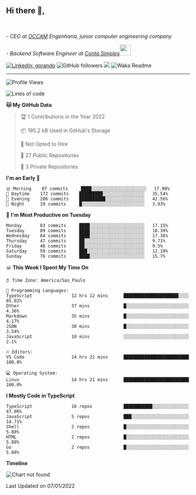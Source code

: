 <h2>Hi there  👋,</h2> </br>

<p><em>- CEO at <a href="https://occamengenharia.com/">OCCAM</a> Engenharia, junior computer engineering company
</em></p>

<p><em>- Backend Software Engineer at <a href="https://contasimples.com">Conta Simples</a><img src="https://media.giphy.com/media/WUlplcMpOCEmTGBtBW/giphy.gif" width="30"> 
</em></p>

[![Linkedin: gprando](https://img.shields.io/badge/-gprando-blue?style=flat-square&logo=Linkedin&logoColor=white&link=https://www.linkedin.com/in/gprando/)](https://www.linkedin.com/in/gprando)
![GitHub followers](https://img.shields.io/github/followers/gprando?label=Follow&style=social)
![](https://visitor-badge.glitch.me/badge?page_id=gprando.gprando)
![Waka Readme](https://github.com/gprando/gprando/workflows/Waka%20Readme/badge.svg)

---
<!--START_SECTION:waka-->
![Profile Views](http://img.shields.io/badge/Profile%20Views-0-blue)

![Lines of code](https://img.shields.io/badge/From%20Hello%20World%20I%27ve%20Written--4%20Million%20lines%20of%20code-blue)

**🐱 My GitHub Data** 

> 🏆 1 Contributions in the Year 2022
 > 
> 📦 195.2 kB Used in GitHub's Storage 
 > 
> 🚫 Not Opted to Hire
 > 
> 📜 27 Public Repositories 
 > 
> 🔑 3 Private Repositories  
 > 
**I'm an Early 🐤** 

```text
🌞 Morning    87 commits     ████░░░░░░░░░░░░░░░░░░░░░   17.98% 
🌆 Daytime    172 commits    █████████░░░░░░░░░░░░░░░░   35.54% 
🌃 Evening    206 commits    ██████████░░░░░░░░░░░░░░░   42.56% 
🌙 Night      19 commits     █░░░░░░░░░░░░░░░░░░░░░░░░   3.93%

```
📅 **I'm Most Productive on Tuesday** 

```text
Monday       83 commits     ████░░░░░░░░░░░░░░░░░░░░░   17.15% 
Tuesday      89 commits     ████░░░░░░░░░░░░░░░░░░░░░   18.39% 
Wednesday    84 commits     ████░░░░░░░░░░░░░░░░░░░░░   17.36% 
Thursday     47 commits     ██░░░░░░░░░░░░░░░░░░░░░░░   9.71% 
Friday       46 commits     ██░░░░░░░░░░░░░░░░░░░░░░░   9.5% 
Saturday     59 commits     ███░░░░░░░░░░░░░░░░░░░░░░   12.19% 
Sunday       76 commits     ████░░░░░░░░░░░░░░░░░░░░░   15.7%

```


📊 **This Week I Spent My Time On** 

```text
⌚︎ Time Zone: America/Sao_Paulo

💬 Programming Languages: 
TypeScript               12 hrs 12 mins      █████████████████████░░░░   85.02% 
Other                    37 mins             █░░░░░░░░░░░░░░░░░░░░░░░░   4.36% 
Markdown                 35 mins             █░░░░░░░░░░░░░░░░░░░░░░░░   4.17% 
JSON                     30 mins             █░░░░░░░░░░░░░░░░░░░░░░░░   3.54% 
JavaScript               18 mins             ░░░░░░░░░░░░░░░░░░░░░░░░░   2.1%

🔥 Editors: 
VS Code                  14 hrs 21 mins      █████████████████████████   100.0%

💻 Operating System: 
Linux                    14 hrs 21 mins      █████████████████████████   100.0%

```

**I Mostly Code in TypeScript** 

```text
TypeScript               16 repos            ███████████░░░░░░░░░░░░░░   47.06% 
JavaScript               5 repos             ███░░░░░░░░░░░░░░░░░░░░░░   14.71% 
Shell                    2 repos             █░░░░░░░░░░░░░░░░░░░░░░░░   5.88% 
HTML                     2 repos             █░░░░░░░░░░░░░░░░░░░░░░░░   5.88% 
Go                       2 repos             █░░░░░░░░░░░░░░░░░░░░░░░░   5.88%

```


**Timeline**

![Chart not found](https://raw.githubusercontent.com/gprando/gprando/master/charts/bar_graph.png) 


 Last Updated on 07/01/2022
<!--END_SECTION:waka-->